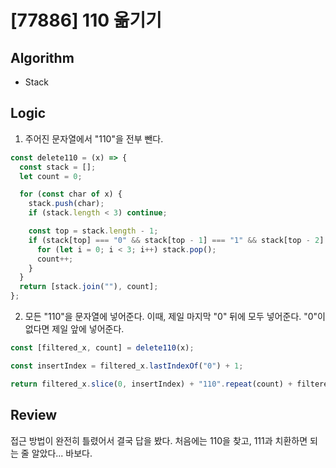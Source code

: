 # [77886] 110 옮기기

## Algorithm

- Stack

## Logic

1. 주어진 문자열에서 "110"을 전부 뺀다.

```js
const delete110 = (x) => {
  const stack = [];
  let count = 0;

  for (const char of x) {
    stack.push(char);
    if (stack.length < 3) continue;

    const top = stack.length - 1;
    if (stack[top] === "0" && stack[top - 1] === "1" && stack[top - 2] === "1") {
      for (let i = 0; i < 3; i++) stack.pop();
      count++;
    }
  }
  return [stack.join(""), count];
};
```

2. 모든 "110"을 문자열에 넣어준다. 이때, 제일 마지막 "0" 뒤에 모두 넣어준다. "0"이 없다면 제일 앞에 넣어준다.

```js
const [filtered_x, count] = delete110(x);

const insertIndex = filtered_x.lastIndexOf("0") + 1;

return filtered_x.slice(0, insertIndex) + "110".repeat(count) + filtered_x.slice(insertIndex);
```

## Review

접근 방법이 완전히 틀렸어서 결국 답을 봤다. 처음에는 110을 찾고, 111과 치환하면 되는 줄 알았다...
바보다.

